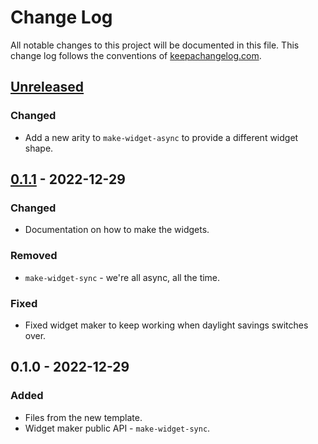 # Change Log
All notable changes to this project will be documented in this file. This change log follows the conventions of [keepachangelog.com](http://keepachangelog.com/).

## [Unreleased]
### Changed
- Add a new arity to `make-widget-async` to provide a different widget shape.

## [0.1.1] - 2022-12-29
### Changed
- Documentation on how to make the widgets.

### Removed
- `make-widget-sync` - we're all async, all the time.

### Fixed
- Fixed widget maker to keep working when daylight savings switches over.

## 0.1.0 - 2022-12-29
### Added
- Files from the new template.
- Widget maker public API - `make-widget-sync`.

[Unreleased]: https://sourcehost.site/your-name/aoc2015/compare/0.1.1...HEAD
[0.1.1]: https://sourcehost.site/your-name/aoc2015/compare/0.1.0...0.1.1

